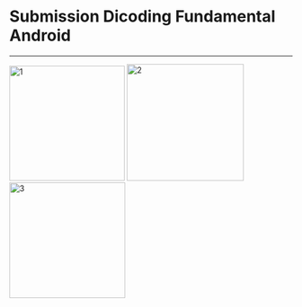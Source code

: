 # Submission Dicoding Fundamental Android
---
<img width="205" alt="1" src="https://user-images.githubusercontent.com/87766711/163916367-bb3ceeb2-d594-437e-aa9a-c81959a944fd.png">
<img width="208" alt="2" src="https://user-images.githubusercontent.com/87766711/163916373-cec066a1-89bc-4e7f-a9af-297038c6878b.png">
<img width="206" alt="3" src="https://user-images.githubusercontent.com/87766711/163916375-5060d1b9-1465-443c-8b86-de0026dec161.png">
